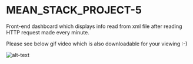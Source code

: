 # MEAN_STACK_PROJECT-5

Front-end dashboard which displays info read from xml file after reading HTTP request made every minute.

Please see below gif video which is also downloadable for your viewing :-)

![alt-text](https://github.com/neverage84/MEAN_STACK_PROJECT-5/blob/master/Frontend%20(2).gif?raw=true)
